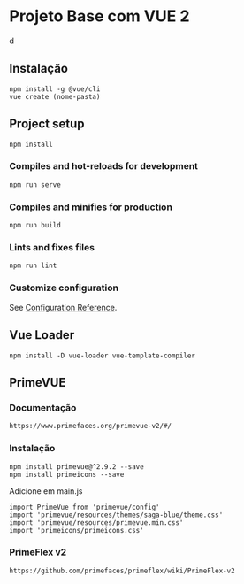 # Projeto Base com VUE 2
d
## Instalação
```
npm install -g @vue/cli
vue create (nome-pasta)
```

## Project setup
```
npm install
```

### Compiles and hot-reloads for development
```
npm run serve
```

### Compiles and minifies for production
```
npm run build
```

### Lints and fixes files
```
npm run lint
```

### Customize configuration
See [Configuration Reference](https://cli.vuejs.org/config/).



## Vue Loader
```
npm install -D vue-loader vue-template-compiler
```

## PrimeVUE
### Documentação
```
https://www.primefaces.org/primevue-v2/#/
```
### Instalação
```
npm install primevue@^2.9.2 --save
npm install primeicons --save
```
Adicione em main.js
```
import PrimeVue from 'primevue/config'
import 'primevue/resources/themes/saga-blue/theme.css'
import 'primevue/resources/primevue.min.css'
import 'primeicons/primeicons.css'
```
### PrimeFlex v2
```
https://github.com/primefaces/primeflex/wiki/PrimeFlex-v2
```
